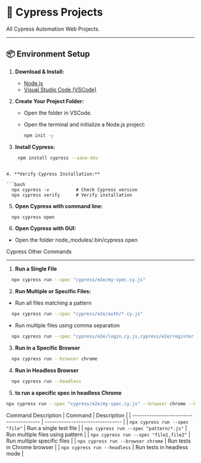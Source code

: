 # 🚀 Cypress Projects

All Cypress Automation Web Projects.

---

## 📦 Environment Setup

1. **Download & Install:**
   - [Node.js](https://nodejs.org/)
   - [Visual Studio Code (VSCode)](https://code.visualstudio.com/)

2. **Create Your Project Folder:**
   - Open the folder in VSCode.
   - Open the terminal and initialize a Node.js project:

     ```bash
     npm init -y
     ```

3. **Install Cypress:**

   ```bash
    npm install cypress --save-dev
  ```

4. **Verify Cypress Installation:**

  ```bash
    npx cypress -v          # Check Cypress version
    npx cypress verify      # Verify installation
  ```  

5. **Open Cypress with command line:**

  ```bash  
    npx cypress open
  ```

6. **Open Cypress with GUI:**
  - Open the folder node_modules/.bin/cypress open

Cypress Other Commands 

---

1. **Run a Single File** 
  ```bash
    npx cypress run --spec "cypress/e2e/my-spec.cy.js"
  ```

2. **Run Multiple or Specific Files:**
  - Run all files matching a pattern
  ```bash
    npx cypress run --spec "cypress/e2e/auth/*.cy.js"
  ```
  - Run multiple files using comma separation
  ```bash
    npx cypress run --spec "cypress/e2e/login.cy.js,cypress/e2e/register.cy.js"
  ```  

3. **Run in a Specific Browser**
  ```bash
    npx cypress run --browser chrome
  ```

4. **Run in Headless Browser**
  ```bash
    npx cypress run --headless
  ```

5. **to run a specific spec in headless Chrome**
  ```bash
  npx cypress run --spec "cypress/e2e/my-spec.cy.js" --browser chrome --headless
  ```

Command	Description
| Command                                 | Description                      |
| --------------------------------------- | -------------------------------- |
| `npx cypress run --spec "file"`         | Run a single test file           |
| `npx cypress run --spec "pattern/*.js"` | Run multiple files using pattern |
| `npx cypress run --spec "file1,file2"`  | Run multiple specific files      |
| `npx cypress run --browser chrome`      | Run tests in Chrome browser      |
| `npx cypress run --headless`            | Run tests in headless mode       |


